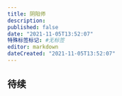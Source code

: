 ```yaml
---
title: 阴阳师
description:
published: false
date: "2021-11-05T13:52:07"
特殊标签标记: #无标签
editor: markdown
dateCreated: "2021-11-05T13:52:07"
---
```


## 待续


